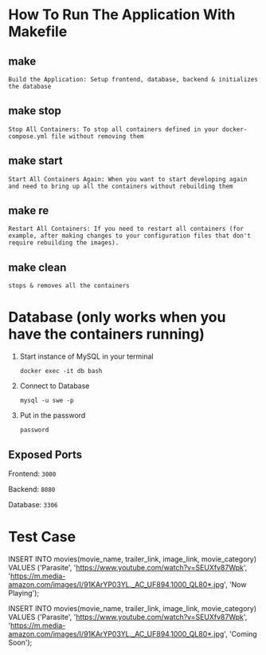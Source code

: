 # How To Run The Application With Makefile

## make

`Build the Application: Setup frontend, database, backend & initializes the database`

## make stop

`Stop All Containers: To stop all containers defined in your docker-compose.yml file without removing them`

## make start

`Start All Containers Again: When you want to start developing again and need to bring up all the containers without rebuilding them`

## make re

`Restart All Containers: If you need to restart all containers (for example, after making changes to your configuration files that don't require rebuilding the images).`

## make clean

`stops & removes all the containers`

# Database (only works when you have the containers running)

1. Start instance of MySQL in your terminal

   `docker exec -it db bash`

2. Connect to Database

   `mysql -u swe -p`

3. Put in the password

   `password`

## Exposed Ports

Frontend: `3000`

Backend: `8080`

Database: `3306`

# Test Case

INSERT INTO movies(movie_name, trailer_link, image_link, movie_category) VALUES ('Parasite', 'https://www.youtube.com/watch?v=SEUXfv87Wpk', 'https://m.media-amazon.com/images/I/91KArYP03YL._AC_UF894,1000_QL80*.jpg', 'Now Playing');

INSERT INTO movies(movie_name, trailer_link, image_link, movie_category) VALUES ('Parasite', 'https://www.youtube.com/watch?v=SEUXfv87Wpk', 'https://m.media-amazon.com/images/I/91KArYP03YL._AC_UF894,1000_QL80*.jpg', 'Coming Soon');
